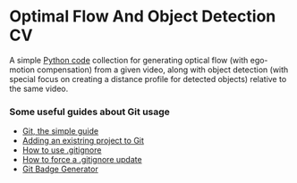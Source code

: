 <body>

# Optimal Flow And Object Detection CV

A simple [Python code](https://github.com/VincenzoLomba/OpticalFlowCV/tree/master/pyworkspace/Code) collection for generating optical flow (with ego-motion compensation) from a given video, along with object detection (with special focus on creating a distance profile for detected objects) relative to the same video.

### Some useful guides about Git usage
  
- [Git, the simple guide](https://rogerdudler.github.io/git-guide/)
- [Adding an existring project to Git](https://gist.github.com/alexpchin/102854243cd066f8b88e)
- [How to use .gitignore](https://git-scm.com/docs/gitignore)
- [How to force a .gitignore update](https://stackoverflow.com/questions/38450276/force-git-to-update-gitignore)
- [Git Badge Generator](https://michaelcurrin.github.io/badge-generator/#/repo)
</body>

